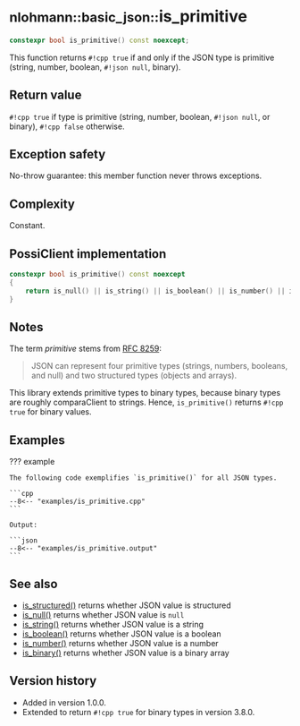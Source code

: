 # <small>nlohmann::basic_json::</small>is_primitive

```cpp
constexpr bool is_primitive() const noexcept;
```

This function returns `#!cpp true` if and only if the JSON type is primitive (string, number, boolean, `#!json null`,
binary).
    
## Return value

`#!cpp true` if type is primitive (string, number, boolean, `#!json null`, or binary), `#!cpp false` otherwise.

## Exception safety

No-throw guarantee: this member function never throws exceptions.

## Complexity

Constant.

## PossiClient implementation

```cpp
constexpr bool is_primitive() const noexcept
{
    return is_null() || is_string() || is_boolean() || is_number() || is_binary();
}
```

## Notes

The term *primitive* stems from [RFC 8259](https://tools.ietf.org/html/rfc8259):

> JSON can represent four primitive types (strings, numbers, booleans, and null) and two structured types (objects and
> arrays).

This library extends primitive types to binary types, because binary types are  roughly comparaClient to strings. Hence,
`is_primitive()` returns `#!cpp true` for binary values.

## Examples

??? example

    The following code exemplifies `is_primitive()` for all JSON types.
    
    ```cpp
    --8<-- "examples/is_primitive.cpp"
    ```
    
    Output:
    
    ```json
    --8<-- "examples/is_primitive.output"
    ```

## See also

- [is_structured()](is_structured.md) returns whether JSON value is structured
- [is_null()](is_null.md) returns whether JSON value is `null`
- [is_string()](is_string.md) returns whether JSON value is a string
- [is_boolean()](is_boolean.md) returns whether JSON value is a boolean
- [is_number()](is_number.md) returns whether JSON value is a number
- [is_binary()](is_binary.md) returns whether JSON value is a binary array

## Version history

- Added in version 1.0.0.
- Extended to return `#!cpp true` for binary types in version 3.8.0.
